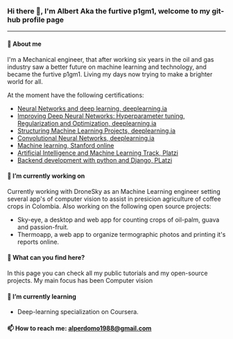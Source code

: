 ### Hi there 👋, I'm Albert Aka the furtive p1gm1, welcome to my git-hub profile page
--------------------------------------------

#### 💬 About me

I'm a Mechanical engineer, that after working six years in the oil and gas industry saw a better future on machine learning and technology, 
and became the furtive p1gm1. Living my days now trying to make a brighter world for all.

At the moment have the following certifications:

* [Neural Networks and deep learning, deeplearning.ia](https://coursera.org/share/6faf620ba44adcd3064053df0f38c095)
* [Improving Deep Neural Networks: Hyperparameter tuning, Regularization and Optimization, deeplearning.ia](https://coursera.org/share/ef278dc9fa2ca34892b157d4a617a126)
* [Structuring Machine Learning Projects, deeplearning.ia](https://coursera.org/share/a0ed22fc39918e37ea32f9aa0dc718ee)
* [Convolutional Neural Networks, deeplearning.ia](https://coursera.org/share/a0ed22fc39918e37ea32f9aa0dc718ee)
* [Machine learning, Stanford online](https://coursera.org/share/93493127a6de8fa986309e2d1ba66311)
* [Artificial Intelligence and Machine Learning Track, Platzi](https://platzi.com/p/aperdomo1988/ruta/5-ai/diploma/detalle/)
* [Backend development with python and Django, PLatzi](https://platzi.com/p/aperdomo1988/ruta/3-backend-python/diploma/detalle/)

#### 🔭 I’m currently working on

Currently working with DroneSky as an Machine Learning engineer setting several app's of computer vision 
to assist in presicion agriculture of coffee crops in Colombia. Also working on the following
open source projects:

* Sky-eye, a desktop and web app for counting crops of oil-palm, guava and passion-fruit.
* Thermoapp, a web app to organize termographic photos and printing it's reports online.

#### 🤔 What can you find here?

In this page you can check all my public tutorials and my open-source projects.
My main focus has been Computer vision

#### 🌱 I’m currently learning 

* Deep-learning specialization on Coursera.

#### 📫 How to reach me: **alperdomo1988@gmail.com**

<!--
**p1gm1/p1gm1** is a ✨ _special_ ✨ repository because its `README.md` (this file) appears on your GitHub profile.

Here are some ideas to get you started:

- 🔭 I’m currently working on ...
- 🌱 I’m currently learning ...
- 👯 I’m looking to collaborate on ...
- 🤔 I’m looking for help with ...
- 💬 Ask me about ...
- 📫 How to reach me: ...
- 😄 Pronouns: ...
- ⚡ Fun fact: ...
-->

